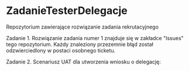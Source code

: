 # ZadanieTesterDelegacje
Repozytorium zawierające rozwiązanie zadania rekrutacyjnego

Zadanie 1.
Rozwiązanie zadania numer 1 znajduje się w zakładce "Issues" tego repozytorium. Każdy znaleziony przezemnie błąd został odzwierciedlony w postaci osobnego ticketu.

Zadanie 2.
Scenariusz UAT dla utworzenia wniosku o delegację:

